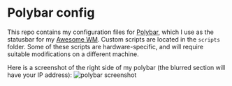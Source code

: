 # Polybar config

This repo contains my configuration files for [Polybar](https://github.com/polybar/polybar), which I use as the statusbar for my [Awesome WM](https://github.com/Quantiux/awesome). Custom scripts are located in the `scripts` folder. Some of these scripts are hardware-specific, and will require suitable modifications on a different machine.

Here is a screenshot of the right side of my polybar (the blurred section will have your IP address):
![polybar screenshot](https://quantiux.com/wp-content/uploads/2024/07/polybar.png)
